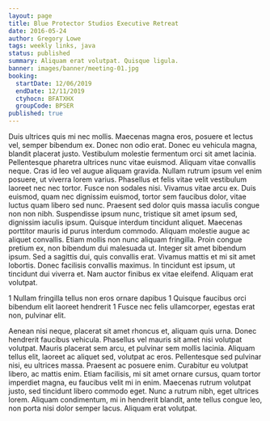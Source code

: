 ```yaml
---
layout: page
title: Blue Protector Studios Executive Retreat
date: 2016-05-24
author: Gregory Lowe
tags: weekly links, java
status: published
summary: Aliquam erat volutpat. Quisque ligula.
banner: images/banner/meeting-01.jpg
booking:
  startDate: 12/06/2019
  endDate: 12/11/2019
  ctyhocn: BFATXHX
  groupCode: BPSER
published: true
---
```

Duis ultrices quis mi nec mollis. Maecenas magna eros, posuere et lectus vel, semper bibendum ex. Donec non odio erat. Donec eu vehicula magna, blandit placerat justo. Vestibulum molestie fermentum orci sit amet lacinia. Pellentesque pharetra ultrices nunc vitae euismod. Aliquam vitae convallis neque. Cras id leo vel augue aliquam gravida. Nullam rutrum ipsum vel enim posuere, ut viverra lorem varius. Phasellus et felis vitae velit vestibulum laoreet nec nec tortor. Fusce non sodales nisi. Vivamus vitae arcu ex. Duis euismod, quam nec dignissim euismod, tortor sem faucibus dolor, vitae luctus quam libero sed nunc. Praesent sed dolor quis massa iaculis congue non non nibh.
Suspendisse ipsum nunc, tristique sit amet ipsum sed, dignissim iaculis ipsum. Quisque interdum tincidunt aliquet. Maecenas porttitor mauris id purus interdum commodo. Aliquam molestie augue ac aliquet convallis. Etiam mollis non nunc aliquam fringilla. Proin congue pretium ex, non bibendum dui malesuada ut. Integer sit amet bibendum ipsum. Sed a sagittis dui, quis convallis erat. Vivamus mattis et mi sit amet lobortis. Donec facilisis convallis maximus. In tincidunt est ipsum, ut tincidunt dui viverra et. Nam auctor finibus ex vitae eleifend. Aliquam erat volutpat.

1 Nullam fringilla tellus non eros ornare dapibus
1 Quisque faucibus orci bibendum elit laoreet hendrerit
1 Fusce nec felis ullamcorper, egestas erat non, pulvinar elit.

Aenean nisi neque, placerat sit amet rhoncus et, aliquam quis urna. Donec hendrerit faucibus vehicula. Phasellus vel mauris sit amet nisi volutpat volutpat. Mauris placerat sem arcu, et pulvinar sem mollis lacinia. Aliquam tellus elit, laoreet ac aliquet sed, volutpat ac eros. Pellentesque sed pulvinar nisi, eu ultrices massa. Praesent ac posuere enim. Curabitur eu volutpat libero, ac mattis enim. Etiam facilisis, mi sit amet ornare cursus, quam tortor imperdiet magna, eu faucibus velit mi in enim. Maecenas rutrum volutpat justo, sed tincidunt libero commodo eget. Nunc a rutrum nibh, eget ultrices lorem. Aliquam condimentum, mi in hendrerit blandit, ante tellus congue leo, non porta nisi dolor semper lacus. Aliquam erat volutpat.

